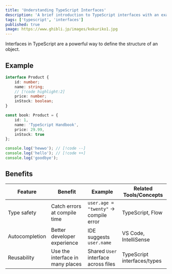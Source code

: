 ```yaml
---
title: 'Understanding TypeScript Interfaces'
description: 'A brief introduction to TypeScript interfaces with an example.'
tags: ['typescript', 'interfaces']
published: true
image: https://www.ghibli.jp/images/kokuriko1.jpg
---
```


Interfaces in TypeScript are a powerful way to define the structure of an object.

## Example

```ts
interface Product {
	id: number;
	name: string;
	// [!code highlight:2]
	price: number;
	inStock: boolean;
}

const book: Product = {
	id: 1,
	name: 'TypeScript Handbook',
	price: 29.99,
	inStock: true
};

console.log('hewwo'); // [!code --]
console.log('hello'); // [!code ++]
console.log('goodbye');
```

## Benefits

| Feature        | Benefit                          | Example                               | Related Tools/Concepts      |
| -------------- | -------------------------------- | ------------------------------------- | --------------------------- |
| Type safety    | Catch errors at compile time     | `user.age = "twenty"` → compile error | TypeScript, Flow            |
| Autocompletion | Better developer experience      | IDE suggests `user.name`              | VS Code, IntelliSense       |
| Reusability    | Use the interface in many places | Shared `User` interface across files  | TypeScript interfaces/types |

